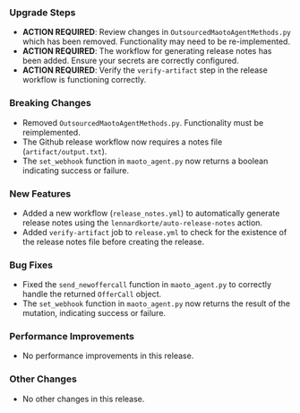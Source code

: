 ### Upgrade Steps
* **ACTION REQUIRED**: Review changes in `OutsourcedMaotoAgentMethods.py` which has been removed.  Functionality may need to be re-implemented.
* **ACTION REQUIRED**: The workflow for generating release notes has been added. Ensure your secrets are correctly configured.
* **ACTION REQUIRED**: Verify the `verify-artifact` step in the release workflow is functioning correctly.

### Breaking Changes
* Removed `OutsourcedMaotoAgentMethods.py`.  Functionality must be reimplemented.
* The Github release workflow now requires a notes file (`artifact/output.txt`).
* The `set_webhook` function in `maoto_agent.py` now returns a boolean indicating success or failure.


### New Features
* Added a new workflow (`release_notes.yml`) to automatically generate release notes using the `lennardkorte/auto-release-notes` action.
* Added `verify-artifact` job to `release.yml` to check for the existence of the release notes file before creating the release.

### Bug Fixes
* Fixed the `send_newoffercall` function in `maoto_agent.py` to correctly handle the returned `OfferCall` object.
* The `set_webhook` function in `maoto_agent.py` now returns the result of the mutation, indicating success or failure.


### Performance Improvements
* No performance improvements in this release.

### Other Changes
* No other changes in this release.


